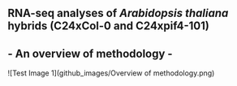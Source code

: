 ## RNA-seq analyses of *Arabidopsis thaliana* hybrids (C24xCol-0 and C24xpif4-101) 

## - An overview of methodology -

![Test Image 1](github_images/Overview of methodology.png)
